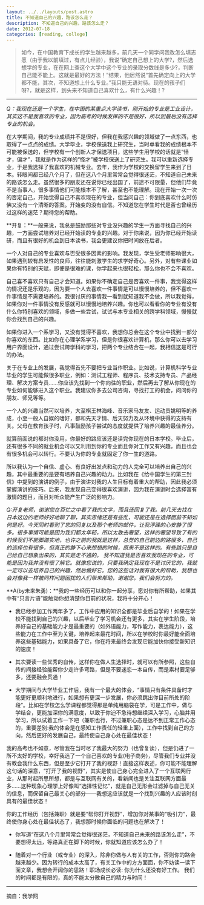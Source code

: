 ```yaml
---
layout: ../../layouts/post.astro
title: 不知道自己的兴趣，路该怎么走？
description: 不知道自己的兴趣，路该怎么走？
date: 2012-07-18
categories: [reading, college]
---
```


>如今，在中国教育下成长的学生越来越多，前几天一个同学问我改怎么填志愿（由于我以前填过，有点儿经验），我说“确定自己想上的大学?，然后选想学的专业，在在网上查这个大学中这个专业的录取分数线是多少?，判断自己能不能上。这就是最好的方法！”结果，他居然说“首先确定向上的大学都不能，其次，不知道想上什么专业。”我只能无语对待。现在的孩子们呀?，就是这样，到头来不知道自己喜欢什么，有什么兴趣！?

---

_Q：我现在还是一个学生，在中国的某重点大学读书，刚开始的专业是工业设计，其实这不是我喜欢的专业，因为高考的时候发挥的不是很好，所以到最后没有选择专业的机会。_

在大学期间，我的专业成绩并不是很好，但我在我感兴趣的领域做了一点东西，也取得了一点点的成绩。大学毕业，学校保送我上研究生，当时单看我的成绩根本不可能被保送的，但学校有一个创新人才保送项目，这些学生用学校的话就是“怪才，偏才”，我就是作为这样的“怪才”被学校保送上了研究生。我可以重新选择专业，于是我选择了我喜欢的机械专业。去年，我作为学校的交换留学生来到了日本。转眼间都已经八个月了，但在这八个月里常常会觉得很迷茫，不知道自己未来的路该怎么走。虽然很多的朋友还在说你已经出国了，前途不可限量，但他们毕竟不是当事人，很多事情他们可能根本不了解，甚至也不能理解。现在开始一次一次的否定自己，开始觉得自己不喜欢现在的专业，但当问自己：你到底喜欢什么时仿佛又没有一个清晰的答案。开始变的没有自信。不知道您在学生时代是否也曾经历过这样的迷茫？期待您的帮助。

**开复：**一般来说，我总是鼓励那些对专业没兴趣的学生一方面寻找自己的兴趣，一方面尝试培养对已经开始读的专业的兴趣。对于你来说，因为你已经开始读研，而且有很好的机会到日本读书，我会更建议你把时间放在后者。

一个人对自己的专业喜欢与否受很多因素的影响。我发现，学生受老师影响很大，如果遇到较有启发性的良师，往往能刺激学生的求学好奇心。另外，对有些课业如果你有特别的天赋，即便是很难的课，你学起来也很轻松，那么你也不会不喜欢。

自己喜不喜欢只有自己才会知道。如果你不确定自己是否喜欢一件事，我觉得这样的情况还是乐观的，因为要一个人去喜欢一件事情是可以慢慢培养的，但不喜欢一件事情是不需要培养的。我很讨厌的事情我一看到就知道我不会做，所以我觉得，如果你对一件事情没有反感就可以慢慢地培养兴趣。你也可以看看你的专业有没有什么你特别喜欢的领域，多做一些尝试，试试与本专业相关的跨学科领域，慢慢就你会找到自己的兴趣。

如果你进入一个系学习，又没有觉得不喜欢，我想你总会在这个专业中找到一部分你喜欢的东西。比如你在心理学系学习，但是你很喜欢计算机，那么你可以去学习用户界面设计，通过尝试跨学科的学习，把两个专业结合在一起，我相信这是可行的办法。

关于在专业上的发展，我觉得首先不要把专业当作职业。比如说，计算机科学专业毕业的学生可能做很多职业，例如：测试工程师、程序员、技术支持专员、产品经理、解决方案专员……你应该先找到一个你向往的职业，然后再去了解从你现在的专业如何能够进入这个职业。我建议你多去公司咨询，寻找打工的机会，问问你的朋友、师兄等等。

一个人的兴趣当然可以培养，大至棋王林海峰、音乐家马友友、运动员姚明等的养成，小至一般人自娱的嗜好，都和先天才情、后天努力及从环境中获得的支持有关。父母在教育孩子时，凡事鼓励孩子尝试的态度就提供了培养兴趣的最佳养分。

就算前面说的都对你没用，你最好的路应该还是读完你现在的日本学校。毕业后，还有很多不同的就业机会可以又利用到你的专业而且你对工作又有兴趣，而且也会有很多机会可以转行。不要认为你的专业就固定了你一生的道路。

所以我认为一个自信、虚心、有良好出发点和动力的人完全可以培养出自己的兴趣，其中最重要的是要有培养自己兴趣的动力。比如我在《给中国学生的第三封信》中提到的演讲的例子，由于演讲对我的人生目标有着重大的帮助，因此我必须掌握演讲的技巧。后来，我发现自己变得很喜欢演讲，因为我在演讲时会选择富有激情的题目，而且对听众能产生广泛的影响力。

_Q:开复老师，谢谢您在百忙之中看了我的文字，而且还回复了我。前几天去找在日本这边的老师好好地聊了聊，其实思绪还是有些乱，可能还是在选择面前不知如何是好。今天同时看到了您的回复以及那个老师的邮件，让我浮躁的心安静了很多。很多事情可能是因为我们都太年轻，所以太敢去奢望，这样的奢望导致了有的时候我们不能脚踏实地，也许之前的我就是这样，总觉的自己前边的路很多，自己的选择也有很多，但真正的静下心来想想的时候，原来不是这样的。有些路只是自己给自己想象出来的，其实是走不通的。 我不知道我是否喜欢我现在的专业，可能是因为我并没有很了解它。就像您说的，只要我确定我现在不是讨厌它的，我就一定可以去培养自己的兴趣，然后做好它。您的这些话对我有很大的帮助，我想也会对像我一样被同样问题困扰的人们带来帮助，谢谢您。我们会努力的。_

**A(by未来朱勇)：**我的一些经历可以和你一起分享，愿对你有所帮助，如果其中有“只言片语”能触动你想清楚你目前的状况，我将十分开心！

* 我已经参加工作两年多了，工作中应用的知识全都是毕业后自学的！如果在学校不能找到自己的兴趣，以后毕业了学习机会还有更多，其实在学生阶段，培养好自己的基础能力才是最重要的（如外语能力，写作能力，表达能力），这些能力在工作中至为关键，培养起来最花时间，所以在学校时你最好能全面培养这些基础能力，如果具备了它，你在将来最终会发现它能加快你接受新知识的速度！

* 其次要读一些优秀的自传，这样你在做人生选择时，就可以有所参照，这些自传的间接经验能帮你少走许多弯路，但是不要迷恋一本自传，而是素材要足够多，还要融会贯通！

* 大学期间与大学毕业工作后，我有一个最大的体会，“事情只有条件具备时才能更好更顺利地进行，如果想有更深一步发展，你必须跳出你目前所处的阶段”。比如在学校怎么学课程都觉得那是单纯用脑袋在学，可是工作中，做与学结合，更能加深你的满意度，以致于你迫不急待想继续深入学习，心脑并用学习，所以试着工作一下吧（兼职也行，不过兼职心态是达不到正常工作心态的，重要差别:我的体会是在感知工作责任的轻重上面），工作中找到自己的方向，然后更好的发展自己，最终使自己身心处在最佳状态！

我的高考也不如意，尽管我在当时尽了我最大的努力（也曾复读），但是仍进了一所不太好的学校，幸好我选了一个自己喜欢的专业(电子商务)，尽管我们专业并没有教会我什么东西，但是至少它打开了我的视野！直接这样表述，你可能不能理解这句话的深意，“打开了我的视野”，其实是使自己身心完全进入了一个互联网行业，从那时起所思所想，都是与互联网有关的，看新闻也是关注互联网方面最多……这种现象心理学上好像叫“选择性记忆”，就是自己无形会过滤掉与自己无关的信息，而保留自己最关心的部分——我想这应该就是一个找到兴趣的人应该时刻具有的最佳状态！

你的工作经历（包括兼职）就是要“帮你打开视野”，增加你对某事的“吸引力”，最终使你身心处在最佳状态了，我想那时候你面临的问题也在解决了！

* 你写道“在这八个月里常常会觉得很迷茫，不知道自己未来的路该怎么走”，不要想得太远，等路真正在脚下的时候，你就知道应该怎么办了！

* 随着对一个行业（或专业）的深入，除非你做与人有关的工作，否则你的路会越来越少。因为转行的成本太高了，有关工作中的方方面面，你不妨读一读下面文章，我想会开阔你的思路！职场成长必读: 你为什么还没有好工作。 我们的时间都是有限的，真的不能太分散自己的精力与时间！

---

摘自：我学网
